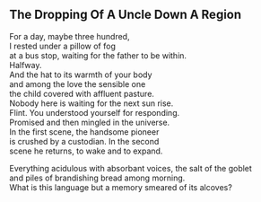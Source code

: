 The Dropping Of A Uncle Down A Region
-------------------------------------
For a day, maybe three hundred,  
I rested under a pillow of fog  
at a bus stop, waiting for the father to be within.  
Halfway.  
And the hat to its warmth of your body  
and among the love the sensible one  
the child covered with affluent pasture.  
Nobody here is waiting for the next sun rise.  
Flint. You understood yourself for responding.  
Promised and then mingled in the universe.  
In the first scene, the handsome pioneer  
is crushed by a custodian. In the second  
scene he returns, to wake and to expand.  
  
Everything acidulous with absorbant voices, the salt of the goblet  
and piles of brandishing bread among morning.  
What is this language but a memory smeared of its alcoves?  
